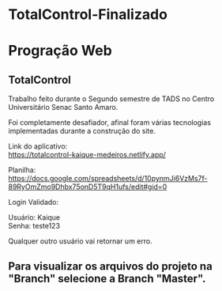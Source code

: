 # TotalControl-Finalizado

<h1> Progração Web </h1>
<h2> TotalControl </h2>

Trabalho feito durante o Segundo semestre de TADS no Centro Universitário Senac Santo Amaro.

Foi completamente desafiador, afinal foram várias tecnologias implementadas durante a construção do site.

Link do aplicativo: <br>
https://totalcontrol-kaique-medeiros.netlify.app/

Planilha: <br>
https://docs.google.com/spreadsheets/d/10pynmJi6VzMs7f-89RyOmZmo9Dhbx75onD5T9qH1ufs/edit#gid=0

Login Validado:

Usuário: Kaique <br>
Senha: teste123

Qualquer outro usuário vai retornar um erro.


<h2> Para visualizar os arquivos do projeto na "Branch" selecione a Branch "Master". 
